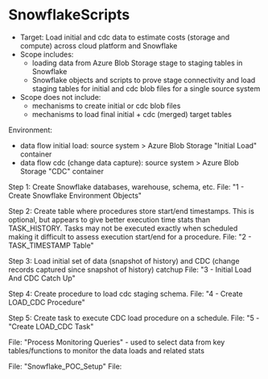 # SnowflakeScripts
- Target: Load initial and cdc data to estimate costs (storage and compute) across cloud platform and Snowflake
- Scope includes:
	- loading data from Azure Blob Storage stage to staging tables in Snowflake
	- Snowflake objects and scripts to prove stage connectivity and load staging tables for initial and cdc blob files for a single source system
- Scope does not include:
	- mechanisms to create initial or cdc blob files
	- mechanisms to load final initial + cdc (merged) target tables

Environment:
- data flow initial load: source system > Azure Blob Storage "Initial Load" container
- data flow cdc (change data capture): source system > Azure Blob Storage "CDC" container


Step 1: Create Snowflake databases, warehouse, schema, etc.
File: "1 - Create Snowflake Environment Objects"

Step 2: Create table where procedures store start/end timestamps. This is optional, but appears to give better execution time stats than TASK_HISTORY. Tasks may not be executed exactly when scheduled making it difficult to assess execution start/end for a procedure.
File: "2 - TASK_TIMESTAMP Table"

Step 3: Load initial set of data (snapshot of history) and CDC (change records captured since snapshot of history) catchup
File: "3 - Initial Load And CDC Catch Up"

Step 4: Create procedure to load cdc staging schema.
File: "4 - Create LOAD_CDC Procedure"

Step 5: Create task to execute CDC load procedure on a schedule.
File: "5 - "Create LOAD_CDC Task"


File: "Process Monitoring Queries" - used to select data from key tables/functions to monitor the data loads and related stats

File: "Snowflake_POC_Setup"
File: 
